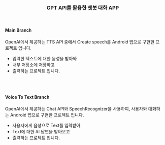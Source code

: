 <div align="center"> 

### GPT API를 활용한 챗봇 대화 APP

</div>

<br>

#### Main Branch

OpenAI에서 제공하는 TTS API 중에서 Create speech를 Android 앱으로 구현한 프로젝트 입니다.<br>
- 입력한 텍스트에 대한 음성을 받아와<br>
- 내부 저장소에 저장하고<br>
- 출력하는 프로젝트 입니다.<br>


<br/>
<br/>

#### Voice To Text Branch

OpenAI에서 제공하는 Chat API와 SpeechRecognizer을 사용하여, 사용자와 대화하는 Android 앱으로 구현한 프로젝트 입니다.<br>
- 사용자에게 음성으로 Text를 입력받아<br>
- Text에 대한 AI 답변을 받아오고<br>
- 출력하는 프로젝트 입니다.<br>

